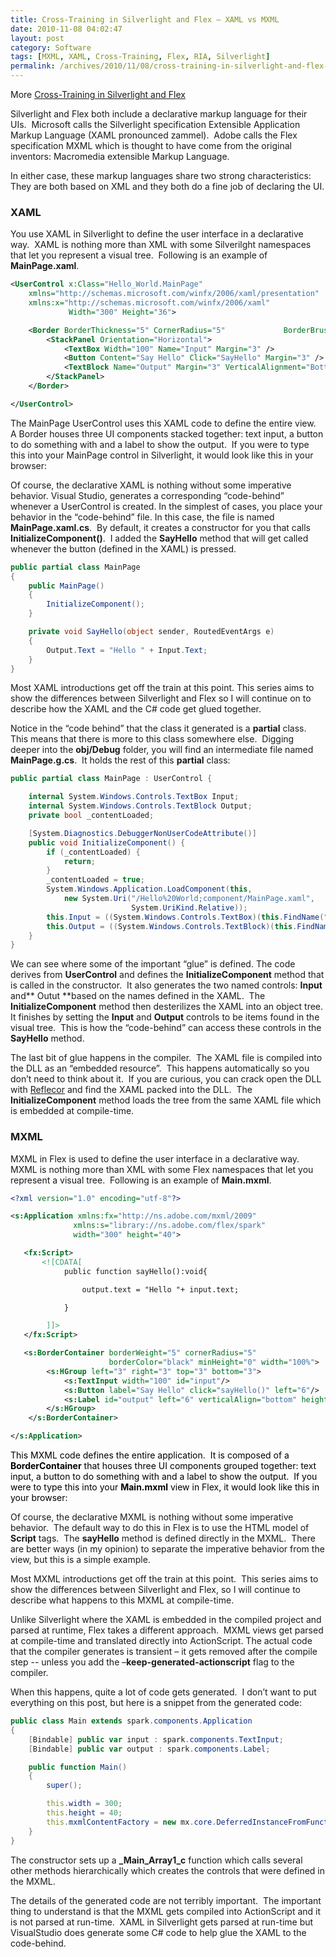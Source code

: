 ```yaml
---
title: Cross-Training in Silverlight and Flex – XAML vs MXML
date: 2010-11-08 04:02:47
layout: post
category: Software
tags: [MXML, XAML, Cross-Training, Flex, RIA, Silverlight]
permalink: /archives/2010/11/08/cross-training-in-silverlight-and-flex-xaml-vs-mxml/
---
```


More [Cross-Training in Silverlight and Flex](/archives/2010/10/24/cross-training-in-silverlight-vs-flex/)

Silverlight and Flex both include a declarative markup language for their UIs.&#160; Microsoft calls the Silverlight specification Extensible Application Markup Language (XAML pronounced zammel).&#160; Adobe calls the Flex specification MXML which is thought to have come from the original inventors: Macromedia extensible Markup Language.

In either case, these markup languages share two strong characteristics: They are both based on XML and they both do a fine job of declaring the UI.
 
### XAML

You use XAML in Silverlight to define the user interface in a declarative way.&#160; XAML is nothing more than XML with some Silverilght namespaces that let you represent a visual tree.&#160; Following is an example of **MainPage.xaml**.
```xml
<UserControl x:Class="Hello_World.MainPage"
    xmlns="http://schemas.microsoft.com/winfx/2006/xaml/presentation"
    xmlns:x="http://schemas.microsoft.com/winfx/2006/xaml"
             Width="300" Height="36">

    <Border BorderThickness="5" CornerRadius="5"             BorderBrush="Black" Height="Auto" Width="Auto">
        <StackPanel Orientation="Horizontal">
            <TextBox Width="100" Name="Input" Margin="3" />
            <Button Content="Say Hello" Click="SayHello" Margin="3" />
            <TextBlock Name="Output" Margin="3" VerticalAlignment="Bottom" />
        </StackPanel>
    </Border>

</UserControl>
```
 
The MainPage UserControl uses this XAML code to define the entire view.&#160; A Border houses three UI components stacked together: text input, a button to do something with and a label to show the output.&#160; If you were to type this into your MainPage control in Silverlight, it would look like this in your browser:


Of course, the declarative XAML is nothing without some imperative behavior. Visual Studio, generates a corresponding “code-behind” whenever a UserControl is created. In the simplest of cases, you place your behavior in the “code-behind” file. In this case, the file is named **MainPage.xaml.cs**.&#160; By default, it creates a constructor for you that calls **InitializeComponent()**.&#160; I added the **SayHello** method that will get called whenever the button (defined in the XAML) is pressed.

```csharp
public partial class MainPage
{
    public MainPage()
    {
        InitializeComponent();
    }

    private void SayHello(object sender, RoutedEventArgs e)
    {
        Output.Text = "Hello " + Input.Text;
    }
}
```

Most XAML introductions get off the train at this point. This series aims to show the differences between Silverlight and Flex so I will continue on to describe how the XAML and the C# code get glued together.

Notice in the “code behind” that the class it generated is a **partial** class.&#160; This means that there is more to this class somewhere else.&#160; Digging deeper into the **obj/Debug** folder, you will find an intermediate file named **MainPage.g.cs**.&#160; It holds the rest of this **partial** class:


```csharp
public partial class MainPage : UserControl {

    internal System.Windows.Controls.TextBox Input;        
    internal System.Windows.Controls.TextBlock Output;        
    private bool _contentLoaded;

    [System.Diagnostics.DebuggerNonUserCodeAttribute()]
    public void InitializeComponent() {
        if (_contentLoaded) {
            return;
        }
        _contentLoaded = true;
        System.Windows.Application.LoadComponent(this, 
            new System.Uri("/Hello%20World;component/MainPage.xaml", 
                           System.UriKind.Relative));
        this.Input = ((System.Windows.Controls.TextBox)(this.FindName("Input")));
        this.Output = ((System.Windows.Controls.TextBlock)(this.FindName("Output")));
    }
}
```

We can see where some of the important “glue” is defined. The code derives from **UserControl** and defines the **InitializeComponent** method that is called in the constructor.&#160; It also generates the two named controls: **Input** and** Outut **based on the names defined in the XAML.&#160; The **InitializeComponent** method then desterilizes the XAML into an object tree.&#160; It finishes by setting the **Input** and **Output** controls to be items found in the visual tree.&#160; This is how the “code-behind” can access these controls in the **SayHello** method.

The last bit of glue happens in the compiler.&#160; The XAML file is compiled into the DLL as an “embedded resource”.&#160; This happens automatically so you don’t need to think about it.&#160; If you are curious, you can crack open the DLL with [Reflecor](http://www.red-gate.com/products/reflector/index.htm) and find the XAML packed into the DLL.&#160; The **InitializeComponent** method loads the tree from the same XAML file which is embedded at compile-time.

### MXML

MXML in Flex is used to define the user interface in a declarative way.&#160; MXML is nothing more than XML with some Flex namespaces that let you represent a visual tree.&#160; Following is an example of **Main.mxml**.

```xml
<?xml version="1.0" encoding="utf-8"?>

<s:Application xmlns:fx="http://ns.adobe.com/mxml/2009"
              xmlns:s="library://ns.adobe.com/flex/spark"
              width="300" height="40">

   <fx:Script>
       <![CDATA[
            public function sayHello():void{

                output.text = "Hello "+ input.text;

            }

        ]]>
   </fx:Script>

   <s:BorderContainer borderWeight="5" cornerRadius="5"
                      borderColor="black" minHeight="0" width="100%">
        <s:HGroup left="3" right="3" top="3" bottom="3">
            <s:TextInput width="100" id="input"/>
            <s:Button label="Say Hello" click="sayHello()" left="6"/>
            <s:Label id="output" left="6" verticalAlign="bottom" height="100%" />
        </s:HGroup>
    </s:BorderContainer>

</s:Application>
```

<span style="color: blue"><font color="#000000">This MXML code defines the entire application.&#160; It is composed of a **BorderContainer** that houses three UI components grouped together: text input, a button to do something with and a label to show the output.&#160; If you were to type this into your **Main.mxml** view in Flex, it would look like this in your browser:</font></span>

Of course, the declarative MXML is nothing without some imperative behavior.&#160; The default way to do this in Flex is to use the HTML model of **Script** tags.&#160; The **sayHello** method is defined directly in the MXML.&#160; There are better ways (in my opinion) to separate the imperative behavior from the view, but this is a simple example.

Most MXML introductions get off the train at this point.&#160; This series aims to show the differences between Silverlight and Flex, so I will continue to describe what happens to this MXML at compile-time.

Unlike Silverlight where the XAML is embedded in the compiled project and parsed at runtime, Flex takes a different approach.&#160; MXML views get parsed at compile-time and translated directly into ActionScript. The actual code that the compiler generates is transient – it gets removed after the compile step -- unless you add the –**keep-generated-actionscript** flag to the compiler.

When this happens, quite a lot of code gets generated.&#160; I don’t want to put everything on this post, but here is a snippet from the generated code:

```actionscript
public class Main extends spark.components.Application   
{
    [Bindable] public var input : spark.components.TextInput;   
    [Bindable] public var output : spark.components.Label;

    public function Main()
    {
        super();

        this.width = 300;
        this.height = 40;
        this.mxmlContentFactory = new mx.core.DeferredInstanceFromFunction(_Main_Array1_c);
    }
}
```

The constructor sets up a **_Main_Array1_c** function which calls several other methods hierarchically which creates the controls that were defined in the MXML.

The details of the generated code are not terribly important.&#160; The important thing to understand is that the MXML gets compiled into ActionScript and it is not parsed at run-time.&#160; XAML in Silverlight gets parsed at run-time but VisualStudio does generate some C# code to help glue the XAML to the code-behind.
